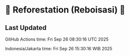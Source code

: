 
# 🌳 Reforestation (Reboisasi) 🌲

## Last Updated

GitHub Actions time: Fri Sep 26 08:30:16 UTC 2025

Indonesia/Jakarta time: Fri Sep 26 15:30:16 WIB 2025

